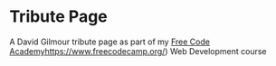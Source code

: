 # Tribute Page

A David Gilmour tribute page as part of my [Free Code Academy](https://www.google.com)https://www.freecodecamp.org/) Web Development course